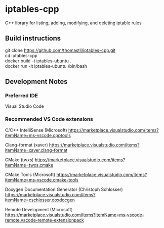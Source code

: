 # iptables-cpp

C++ library for listing, adding, modifying, and deleting iptable rules

## Build instructions

git clone https://github.com/thomastli/iptables-cpp.git \
cd iptables-cpp \
docker build -t iptables-ubuntu . \
docker run -it iptables-ubuntu /bin/bash

## Development Notes

### Preferred IDE

Visual Studio Code

### Recommended VS Code extensions

C/C++ IntelliSense (Microsoft)
https://marketplace.visualstudio.com/items?itemName=ms-vscode.cpptools

Clang-format (xaver)
https://marketplace.visualstudio.com/items?itemName=xaver.clang-format

CMake (twxs)
https://marketplace.visualstudio.com/items?itemName=twxs.cmake

CMake Tools (Microsoft)
https://marketplace.visualstudio.com/items?itemName=ms-vscode.cmake-tools

Doxygen Documentation Generator (Christoph Schlosser)
https://marketplace.visualstudio.com/items?itemName=cschlosser.doxdocgen

Remote Development (Microsoft)
https://marketplace.visualstudio.com/items?itemName=ms-vscode-remote.vscode-remote-extensionpack
